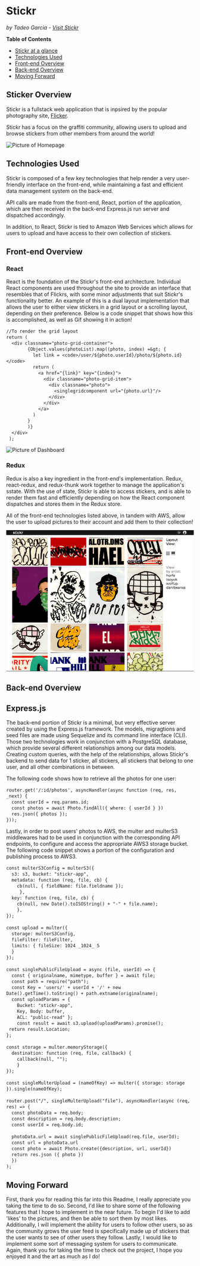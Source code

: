 # Stickr
*by Tadeo Garcia - [Visit Stickr](http://stickr-aa.herokuapp.com)*

**Table of Contents**
- [Stickr at a glance](#Stickr-overview)
- [Technologies Used](#technologies-used)
- [Front-end Overview](#front-end-overview)
- [Back-end Overview](#back-end-overview)
- [Moving Forward](#moving-forward)

## Sticker Overview
Stickr is a fullstack web application that is inpsired by the popular photography site, [Flicker](http://www.flickr.com). 

Stickr has a focus on the graffiti community, allowing users to upload and browse stickers from other members from around the world! 

![Picture of Homepage](./client/public/pics/homepage.gif)


## Technologies Used
Stickr is composed of a few key technologies that help render a very user-friendly interface on the front-end, while maintaining a fast and efficient data management system on the back-end.

API calls are made from the front-end, React, portion of the application, which are then received in the back-end Express.js run server and dispatched accordingly. 

In addition, to React, Stickr is tied to Amazon Web Services which allows for users to upload and have access to their own collection of stickers.

## Front-end Overview

### React
React is the foundation of the Stickr's front-end architecture. Individual React components are used throughout the site to provide an interface that resembles that of Flickrs, with some minor adjustments that suit Stickr's functionality better. An example of this is a dual layout implementation that allows the user to either view stickers in a grid layout or a scrolling layout, depending on their preference. Below is a code snippet that shows how this is accomplished, as well as Gif showing it in action!

```
//To render the grid layout
return (
  <div classname="photo-grid-container">
        {Object.values(photoList).map((photo, index) =&gt; {
          let link = <code>/user/${photo.userId}/photo/${photo.id}</code>
          return (
            <a href="{link}" key="{index}">
              <div classname="photo-grid-item">
                <div classname="photo">
                  <singlegridcomponent url="{photo.url}"/>
                </div>
              </div>
            </a>
          )
        }
        )}
  </div>
 );
```

![Picture of Dashboard](./client/public/pics/dashboard_small.gif)

### Redux
Redux is also a key ingredient in the front-end's implementation. Redux, react-redux, and redux-thunk work together to manage the application's sstate. With the use of state, Stickr is able to access stickers, and is able to render them fast and efficiently depending on how the React component dispatches and stores them in the Redux store.

All of the front-end technologies listed above, in tandem with AWS, allow the user to upload pictures to their account and add them to their collection!

![Picture of Upload](./client/public/pics/upload-pic.gif)


## Back-end Overview

## Express.js
The back-end portion of Stickr is a minimal, but very effective server created by using the Express.js framework. The models, migragtions and seed files are made using Sequelize and its command line interface (CLI).
Those two technologies work in conjunction with a PostgreSQL database, which provide several different relationships among our data models. Creating custom queries, with the help of the relationships, allows Stickr's backend to send data for 1 sticker, all stickers, all stickers that belong to one user, and all other combinations in between.

The following code shows how to retrieve all the photos for one user:

```
router.get('/:id/photos', asyncHandler(async function (req, res, _next) {
  const userId = req.params.id; 
  const photos = await Photo.findAll({ where: { userId } }) 
  res.json({ photos }); 
}));
```

Lastly, in order to post users' photos to AWS, the multer and multerS3 middlewares had to be used in conjunction with the corresponding API endpoints, to configure and access the appropriate AWS3 storage bucket. The following code snippet shows a portion of the configuration and publishing process to AWS3.

```
const multerS3Config = multerS3({ 
  s3: s3, bucket: "stickr-app", 
  metadata: function (req, file, cb) { 
    cb(null, { fieldName: file.fieldname });
     }, 
  key: function (req, file, cb) { 
    cb(null, new Date().toISOString() + "-" + file.name); 
    },
});

const upload = multer({ 
  storage: multerS3Config,
  fileFilter: fileFilter, 
  limits: { fileSize: 1024 _1024_ 5 
  } 
});

const singlePublicFileUpload = async (file, userId) => { 
  const { originalname, mimetype, buffer } = await file; 
  const path = require("path"); 
  const Key = 'users/' + userId + '/' + new Date().getTime().toString() + path.extname(originalname); 
  const uploadParams = { 
    Bucket: "stickr-app", 
    Key, Body: buffer, 
    ACL: "public-read" }; 
    const result = await s3.upload(uploadParams).promise();
 return result.Location;
};

const storage = multer.memoryStorage({ 
  destination: function (req, file, callback) { 
    callback(null, ""); 
    } 
});

const singleMulterUpload = (nameOfKey) => multer({ storage: storage }).single(nameOfKey);

router.post("/", singleMulterUpload("file"), asyncHandler(async (req, res) => { 
  const photoData = req.body; 
  const description = req.body.description; 
  const userId = req.body.id;

  photoData.url = await singlePublicFileUpload(req.file, userId);
  const url = photoData.url
  const photo = await Photo.create({description, url, userId})
  return res.json ({ photo })
  }) 
);
```

## Moving Forward
First, thank you for reading this far into this Readme, I really appreciate you taking the time to do so. Second, I'd like to share some of the following features that I hope to implement in the near future. To begin I'd like to add 'likes' to the pictures, and then be able to sort them by most likes. Additionally, I will implement the ability for users to follow other users, so as the community grows the user feed is specifically made up of stickers that the user wants to see of other users they follow. Lastly, I would like to implement some sort of messaging system for users to communicate. Again, thank you for taking the time to check out the project, I hope you enjoyed it and the art as much as I do!